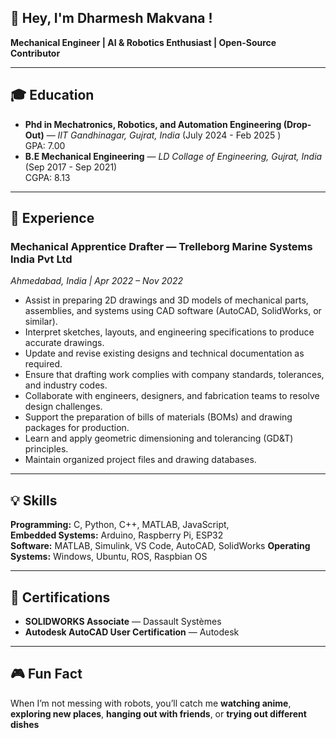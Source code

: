 ##  👋 Hey, I'm Dharmesh Makvana !
**Mechanical Engineer | AI & Robotics Enthusiast | Open-Source Contributor**  

---

## 🎓 Education
- **Phd in Mechatronics, Robotics, and Automation Engineering (Drop-Out)** — *IIT Gandhinagar, Gujrat, India* (July 2024 - Feb 2025 )  
  GPA: 7.00 
- **B.E Mechanical Engineering** — *LD Collage of Engineering, Gujrat, India* (Sep 2017 - Sep 2021)  
  CGPA: 8.13
  
---

## 💼 Experience

### **Mechanical Apprentice Drafter** — Trelleborg Marine Systems India Pvt Ltd
*Ahmedabad, India | Apr 2022 – Nov 2022*

- Assist in preparing 2D drawings and 3D models of mechanical parts, assemblies, and systems using CAD software (AutoCAD, SolidWorks, or similar).
- Interpret sketches, layouts, and engineering specifications to produce accurate drawings.
- Update and revise existing designs and technical documentation as required.
- Ensure that drafting work complies with company standards, tolerances, and industry codes.
- Collaborate with engineers, designers, and fabrication teams to resolve design challenges.
- Support the preparation of bills of materials (BOMs) and drawing packages for production.
- Learn and apply geometric dimensioning and tolerancing (GD&T) principles.
- Maintain organized project files and drawing databases.
  
---

## 💡 Skills
**Programming:** C, Python, C++, MATLAB, JavaScript,   
**Embedded Systems:** Arduino, Raspberry Pi, ESP32  
**Software:** MATLAB, Simulink, VS Code, AutoCAD, SolidWorks 
**Operating Systems:** Windows, Ubuntu, ROS, Raspbian OS  

---

## 📜 Certifications
- **SOLIDWORKS Associate** — Dassault Systèmes  
- **Autodesk AutoCAD User Certification** — Autodesk  

---

## 🎮 Fun Fact
When I’m not messing with robots, you’ll catch me **watching anime**, **exploring new places**, **hanging out with friends**, or **trying out different dishes**

